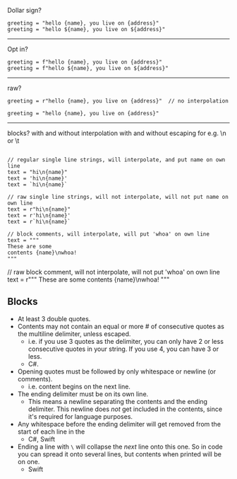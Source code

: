 Dollar sign?

```rad
greeting = "hello {name}, you live on {address}"
greeting = "hello ${name}, you live on ${address}"
```

---

Opt in?

```rad
greeting = f"hello {name}, you live on {address}"
greeting = f"hello ${name}, you live on ${address}"
```

---

raw?

```rad
greeting = r"hello {name}, you live on {address}"  // no interpolation

greeting = "hello {name}, you live on {address}"
```

---

blocks?
with and without interpolation
with and without escaping for e.g. \n or \t

```rad

// regular single line strings, will interpolate, and put name on own line
text = "hi\n{name}"
text = 'hi\n{name}'
text = `hi\n{name}`

// raw single line strings, will not interpolate, will not put name on own line 
text = r"hi\n{name}"
text = r'hi\n{name}'
text = r`hi\n{name}`

// block comments, will interpolate, will put 'whoa' on own line
text = """
These are some
contents {name}\nwhoa!
"""
```

// raw block comment, will not interpolate, will not put 'whoa' on own line
text = r"""
These are some
contents {name}\nwhoa!
"""

## Blocks

- At least 3 double quotes.
- Contents may not contain an equal or more # of consecutive quotes as the multiline delimiter, unless escaped.
  - i.e. if you use 3 quotes as the delimiter, you can only have 2 or less consecutive quotes in your string. If you use 4, you can have 3 or less.
  - C#.
- Opening quotes must be followed by only whitespace or newline (or comments).
  - i.e. content begins on the next line.
- The ending delimiter must be on its own line.
  - This means a newline separating the contents and the ending delimiter. This newline does *not* get included in the contents, since it's required for language purposes.
- Any whitespace before the ending delimiter will get removed from the start of each line in the 
  - C#, Swift
- Ending a line with `\` will collapse the *next* line onto this one. So in code you can spread it onto several lines, but contents when printed will be on one.
  - Swift
